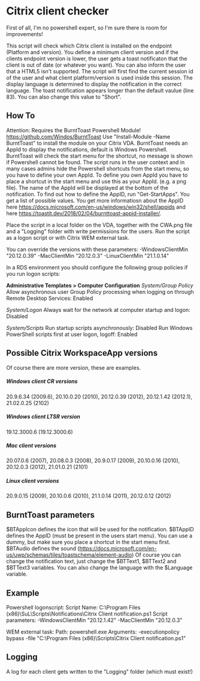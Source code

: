 # Citrix client checker
First of all, I'm no powershell expert, so I'm sure there is room for improvements!

This script will check which Citrix client is installed on the endpoint (Platform and version). You define a minimum client version and if the clients endpoint version is lower, the user gets
a toast notificaton that the client is out of date (or whatever you want). You can also inform the user that a HTML5 isn't supported.
The script will first find the current session id of the user and what client platform/version is used inside this session. The display language is determined to display
the notification in the correct language. The toast notification appears longer than the default vaulue (line 83). You can also change this value to "Short".

## How To
Attention: Requires the BurntToast Powershell Module! https://github.com/Windos/BurntToast
Use "Install-Module -Name BurntToast" to install the module on your Citrix VDA.
BurntToast needs an AppId to display the notifications, default is Windows Powershell. BurntToast will check the start menu for the shortcut, no message is shown if Powershell cannot be found.
The script runs in the user context and in many cases admins hide the Powershell shortcuts from the start menu, so you have to define your own AppId.
To define you own AppId you have to place a shortcut in the start menu and use this as your AppId. (e.g. a png file). The name of the AppId will be displayed at the bottom of the notification.
To find out how to define the AppID, run "Get-StartApps". You get a list of possible values.
You get more informatiosn about the AppID here https://docs.microsoft.com/en-us/windows/win32/shell/appids and here https://toastit.dev/2018/02/04/burnttoast-appid-installer/.

Place the script in a local folder on the VDA, together with the CWA.png file and a "Logging" folder with write permissions for the users. Run the script as a logon script or with Citrix WEM external task.

You can override the versions with these parameters:
-WindowsClientMin "20.12.0.39" -MacClientMin "20.12.0.3" -LinuxClientMin "21.1.0.14"

In a RDS environment you should configure the following group policies if you run logon scripts:

**Administrative Templates > Computer Configuration**
*System/Group Policy*
Allow asynchronous user Group Policy processing when logging on through Remote Desktop Services: Enabled

*System/Logon*
Always wait for the network at computer startup and logon: Disabled

*System/Scripts*
Run startup scripts asynchronously: Disabled
Run Windows PowerShell scripts first at user logon, logoff: Enabled

## Possible Citrix WorkspaceApp versions
Of course there are more version, these are examples.
##### Windows client CR versions
20.9.6.34 (2009.6), 20.10.0.20 (2010), 20.12.0.39 (2012), 20.12.1.42 (2012.1), 21.02.0.25 (2102)
##### Windows client LTSR version
19.12.3000.6 (19.12.3000.6)
##### Mac client versions
20.07.0.6 (2007), 20.08.0.3 (2008), 20.9.0.17 (2009), 20.10.0.16 (2010), 20.12.0.3 (2012), 21.01.0.21 (2101)
##### Linux client versions
20.9.0.15 (2009), 20.10.0.6 (2010), 21.1.0.14 (2011), 20.12.0.12 (2012)

## BurntToast parameters
$BTAppIcon defines the icon that will be used for the notification.
$BTAppID defines the AppID (must be present in the users start menu). You can use a dummy, but make sure you place a shortcut in the start menu first.
$BTAudio defines the sound (https://docs.microsoft.com/en-us/uwp/schemas/tiles/toastschema/element-audio)
Of course you can change the notification text, just change the $BTText1, $BTText2 and $BTText3 variables. 
You can also change the language with the $Language variable. 

## Example
Powershell logonscript:
Script Name:
C:\Program Files (x86)\SuL\Scripts\Notifications\Citrix Client notification.ps1
Script parameters:
-WindowsClientMin "20.12.1.42" -MacClientMin "20.12.0.3"

WEM external task:
Path: powershell.exe
Arguments:
-executionpolicy bypass -file "C:\Program Files (x86)\Scripts\Citrix Client notification.ps1"

## Logging
A log for each client gets written to the "Logging" folder (which must exist!)